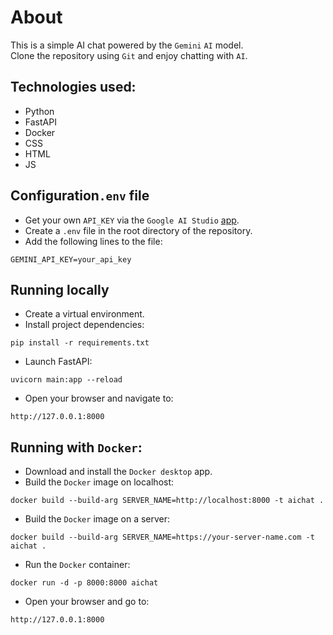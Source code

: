 # About
This is a simple AI chat powered by the `Gemini` `AI` model.\
Clone the repository using `Git` and enjoy chatting with `AI`.

## Technologies used:
- Python
- FastAPI
- Docker
- CSS
- HTML
- JS

## Configuration`.env` file
- Get your own `API_KEY` via the
 `Google AI Studio` [app](https://aistudio.google.com/api-keys).
- Create a `.env` file in the root directory of the repository. 
- Add the following lines to the file:
```commandline
GEMINI_API_KEY=your_api_key
```

## Running locally
- Create a virtual environment.
- Install project dependencies:
```commandline
pip install -r requirements.txt
```
- Launch FastAPI:
```commandline
uvicorn main:app --reload
```
- Open your browser and navigate to: 
```commandline
http://127.0.0.1:8000
```

## Running with `Docker`:
- Download and install the `Docker desktop` app.
- Build the `Docker` image on localhost:
```commandline
docker build --build-arg SERVER_NAME=http://localhost:8000 -t aichat .
```
- Build the `Docker` image on a server:
```commandline
docker build --build-arg SERVER_NAME=https://your-server-name.com -t aichat .
```

- Run the `Docker` container:
```commandline
docker run -d -p 8000:8000 aichat
```
- Open your browser and go to: 
```commandline
http://127.0.0.1:8000
```
